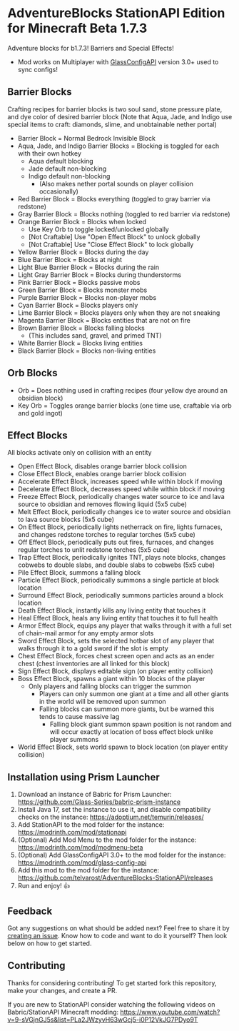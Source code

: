 # AdventureBlocks StationAPI Edition for Minecraft Beta 1.7.3

Adventure blocks for b1.7.3! Barriers and Special Effects!
* Mod works on Multiplayer with [GlassConfigAPI](https://modrinth.com/mod/glass-config-api) version 3.0+ used to sync configs!

## Barrier Blocks

Crafting recipes for barrier blocks is two soul sand, stone pressure plate, and dye color of desired barrier block
(Note that Aqua, Jade, and Indigo use special items to craft: diamonds, slime, and unobtainable nether portal)

* Barrier Block = Normal Bedrock Invisible Block
* Aqua, Jade, and Indigo Barrier Blocks = Blocking is toggled for each with their own hotkey
    * Aqua default blocking
    * Jade default non-blocking
    * Indigo default non-blocking
        * (Also makes nether portal sounds on player collision occasionally)
* Red Barrier Block = Blocks everything (toggled to gray barrier via redstone)
* Gray Barrier Block = Blocks nothing (toggled to red barrier via redstone)
* Orange Barrier Block = Blocks when locked
    * Use Key Orb to toggle locked/unlocked globally
    * [Not Craftable] Use "Open Effect Block" to unlock globally
    * [Not Craftable] Use "Close Effect Block" to lock globally
* Yellow Barrier Block = Blocks during the day
* Blue Barrier Block = Blocks at night
* Light Blue Barrier Block = Blocks during the rain
* Light Gray Barrier Block = Blocks during thunderstorms
* Pink Barrier Block = Blocks passive mobs
* Green Barrier Block = Blocks monster mobs
* Purple Barrier Block = Blocks non-player mobs
* Cyan Barrier Block = Blocks players only
* Lime Barrier Block = Blocks players only when they are not sneaking
* Magenta Barrier Block = Blocks entities that are not on fire
* Brown Barrier Block = Blocks falling blocks
    * (This includes sand, gravel, and primed TNT)
* White Barrier Block = Blocks living entities
* Black Barrier Block = Blocks non-living entities

## Orb Blocks

* Orb = Does nothing used in crafting recipes (four yellow dye around an obsidian block)
* Key Orb = Toggles orange barrier blocks (one time use, craftable via orb and gold ingot)

## Effect Blocks

All blocks activate only on collision with an entity

* Open Effect Block, disables orange barrier block collision
* Close Effect Block, enables orange barrier block collision
* Accelerate Effect Block, increases speed while within block if moving
* Decelerate Effect Block, decreases speed while within block if moving
* Freeze Effect Block, periodically changes water source to ice and lava source to obsidian and removes flowing liquid (5x5 cube)
* Melt Effect Block, periodically changes ice to water source and obsidian to lava source blocks (5x5 cube)
* On Effect Block, periodically lights netherrack on fire, lights furnaces, and changes redstone torches to regular torches (5x5 cube)
* Off Effect Block, periodically puts out fires, furnaces, and changes regular torches to unlit redstone torches (5x5 cube)
* Trap Effect Block, periodically ignites TNT, plays note blocks, changes cobwebs to double slabs, and double slabs to cobwebs (5x5 cube)
* Pile Effect Block, summons a falling block
* Particle Effect Block, periodically summons a single particle at block location
* Surround Effect Block, periodically summons particles around a block location
* Death Effect Block, instantly kills any living entity that touches it
* Heal Effect Block, heals any living entity that touches it to full health
* Armor Effect Block, equips any player that walks through it with a full set of chain-mail armor for any empty armor slots
* Sword Effect Block, sets the selected hotbar slot of any player that walks through it to a gold sword if the slot is empty
* Chest Effect Block, forces chest screen open and acts as an ender chest (chest inventories are all linked for this block)
* Sign Effect Block, displays editable sign (on player entity collision)
* Boss Effect Block, spawns a giant within 10 blocks of the player
    * Only players and falling blocks can trigger the summon
        * Players can only summon one giant at a time and all other giants in the world will be removed upon summon
        * Falling blocks can summon more giants, but be warned this tends to cause massive lag
            * Falling block giant summon spawn position is not random and will occur exactly at location of boss effect block unlike player summons
* World Effect Block, sets world spawn to block location (on player entity collision)

## Installation using Prism Launcher

1. Download an instance of Babric for Prism Launcher: https://github.com/Glass-Series/babric-prism-instance
2. Install Java 17, set the instance to use it, and disable compatibility checks on the instance: https://adoptium.net/temurin/releases/
3. Add StationAPI to the mod folder for the instance: https://modrinth.com/mod/stationapi
4. (Optional) Add Mod Menu to the mod folder for the instance: https://modrinth.com/mod/modmenu-beta
5. (Optional) Add GlassConfigAPI 3.0+ to the mod folder for the instance: https://modrinth.com/mod/glass-config-api
6. Add this mod to the mod folder for the instance: https://github.com/telvarost/AdventureBlocks-StationAPI/releases
7. Run and enjoy! 👍

## Feedback

Got any suggestions on what should be added next? Feel free to share it by [creating an issue](https://github.com/telvarost/AdventureBlocks-StationAPI/issues/new). Know how to code and want to do it yourself? Then look below on how to get started.

## Contributing

Thanks for considering contributing! To get started fork this repository, make your changes, and create a PR. 

If you are new to StationAPI consider watching the following videos on Babric/StationAPI Minecraft modding: https://www.youtube.com/watch?v=9-sVGjnGJ5s&list=PLa2JWzyvH63wGcj5-i0P12VkJG7PDyo9T
